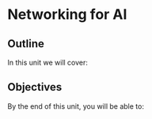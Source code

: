 # Networking for AI

## Outline
In this unit we will cover:

## Objectives
By the end of this unit, you will be able to: